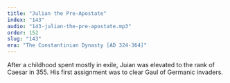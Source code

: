 ```yaml
---
title: "Julian the Pre-Apostate"
index: "143"
audio: "143-julian-the-pre-apostate.mp3"
order: 152
slug: "143"
era: "The Constantinian Dynasty [AD 324-364]"
---
```


After a childhood spent mostly in exile, Juian was elevated to the rank of Caesar in 355\. His first assignment was to clear Gaul of Germanic invaders.


